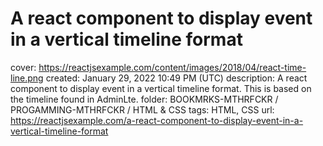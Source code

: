 # A react component to display event in a vertical timeline format

cover: https://reactjsexample.com/content/images/2018/04/react-time-line.png
created: January 29, 2022 10:49 PM (UTC)
description: A react component to display event in a vertical timeline format. This is based on the timeline found in AdminLte.
folder: BOOKMRKS-MTHRFCKR / PROGAMMING-MTHRFCKR / HTML & CSS
tags: HTML, CSS
url: https://reactjsexample.com/a-react-component-to-display-event-in-a-vertical-timeline-format